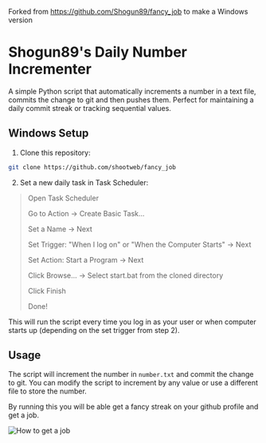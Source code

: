 Forked from https://github.com/Shogun89/fancy_job to make a Windows version

# Shogun89's Daily Number Incrementer

A simple Python script that automatically increments a number in a text file,  commits the change to git and then pushes them. Perfect for maintaining a daily commit streak or tracking sequential values.

## Windows Setup

1. Clone this repository:

```bash
git clone https://github.com/shootweb/fancy_job
```

2. Set a new daily task in Task Scheduler:

> Open Task Scheduler
> 
> Go to Action -> Create Basic Task...
> 
> Set a Name -> Next
> 
> Set Trigger: "When I log on" or "When the Computer Starts" -> Next
> 
> Set Action: Start a Program -> Next
> 
> Click Browse... -> Select start.bat from the cloned directory
>
> Click Finish
> 
> Done!

This will run the script every time you log in as your user or when computer starts up (depending on the set trigger from step 2).

## Usage

The script will increment the number in `number.txt` and commit the change to git. You can modify the script to increment by any value or use a different file to store the number.

By running this you will be able get a fancy streak on your github profile and get a job.

![How to get a job](get_a_job.jpg)
